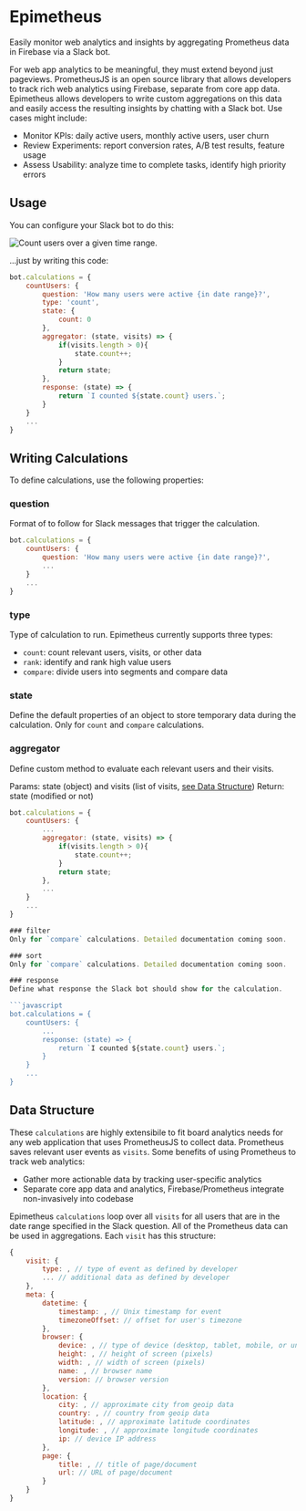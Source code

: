 # Epimetheus
Easily monitor web analytics and insights by aggregating Prometheus data in Firebase via a Slack bot.

For web app analytics to be meaningful, they must extend beyond just pageviews. PrometheusJS is an open source library that allows developers to track rich web analytics using Firebase, separate from core app data. Epimetheus allows developers to write custom aggregations on this data and easily access the resulting insights by chatting with a Slack bot. Use cases might include:

* Monitor KPIs: daily active users, monthly active users, user churn
* Review Experiments: report conversion rates, A/B test results, feature usage
* Assess Usability: analyze time to complete tasks, identify high priority errors

## Usage

You can configure your Slack bot to do this:

![Count users over a given time range.](https://github.com/vingkan/epimetheus/blob/master/docs/count-users.png)

...just by writing this code:

```javascript
bot.calculations = {
	countUsers: {
		question: 'How many users were active {in date range}?',
		type: 'count',
		state: {
			count: 0
		},
		aggregator: (state, visits) => {
			if(visits.length > 0){
				state.count++;
			}
			return state;
		},
		response: (state) => {
			return `I counted ${state.count} users.`;
		}
	}
	...
}
```

## Writing Calculations

To define calculations, use the following properties:

### question

Format of to follow for Slack messages that trigger the calculation.


```javascript
bot.calculations = {
	countUsers: {
		question: 'How many users were active {in date range}?',
		...
	}
	...
}
```

### type

Type of calculation to run. Epimetheus currently supports three types:

* `count`: count relevant users, visits, or other data
* `rank`: identify and rank high value users
* `compare`: divide users into segments and compare data

### state

Define the default properties of an object to store temporary data during the calculation. Only for `count` and `compare` calculations.

### aggregator

Define custom method to evaluate each relevant users and their visits.

Params: state (object) and visits (list of visits, [see Data Structure](https://github.com/vingkan/epimetheus#data-structure))
Return: state (modified or not)

```javascript
bot.calculations = {
	countUsers: {
		...
		aggregator: (state, visits) => {
			if(visits.length > 0){
				state.count++;
			}
			return state;
		},
		...
	}
	...
}

### filter
Only for `compare` calculations. Detailed documentation coming soon.

### sort
Only for `compare` calculations. Detailed documentation coming soon.

### response
Define what response the Slack bot should show for the calculation.

```javascript
bot.calculations = {
	countUsers: {
		...
		response: (state) => {
			return `I counted ${state.count} users.`;
		}
	}
	...
}
```

## Data Structure

These `calculations` are highly extensibile to fit board analytics needs for any web application that uses PrometheusJS to collect data. Prometheus saves relevant user events as `visits`. Some benefits of using Prometheus to track web analytics:

* Gather more actionable data by tracking user-specific analytics
* Separate core app data and analytics, Firebase/Prometheus integrate non-invasively into codebase

Epimetheus `calculations` loop over all `visits` for all users that are in the date range specified in the Slack question. All of the Prometheus data can be used in aggregations. Each `visit` has this structure:

```javascript
{
	visit: {
		type: , // type of event as defined by developer
		... // additional data as defined by developer
	},
	meta: {
		datetime: {
			timestamp: , // Unix timestamp for event
			timezoneOffset: // offset for user's timezone
		},
		browser: {
			device: , // type of device (desktop, tablet, mobile, or unknown)
			height: , // height of screen (pixels)
			width: , // width of screen (pixels)
			name: , // browser name
			version: // browser version
		},
		location: {
			city: , // approximate city from geoip data
			country: , // country from geoip data
			latitude: , // approximate latitude coordinates
			longitude: , // approximate longitude coordinates
			ip: // device IP address
		},
		page: {
			title: , // title of page/document
			url: // URL of page/document
		}
	}
}
```